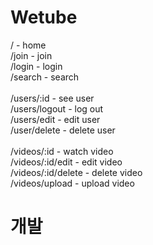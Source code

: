 # Wetube
/ - home
<br>
/join - join
<br>
/login - login
<br>
/search - search
<br>
<br>
/users/:id - see user
<br>
/users/logout - log out
<br>
/users/edit - edit user
<br>
/user/delete - delete user
<br>
<br>
/videos/:id - watch video
<br>
/videos/:id/edit - edit video
<br>
/videos/:id/delete - delete video
<br>
/videos/upload - upload video
<br>

# 개발
